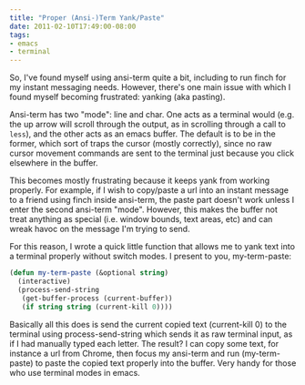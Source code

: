 ```yaml
---
title: "Proper (Ansi-)Term Yank/Paste"
date: 2011-02-10T17:49:00-08:00
tags:
- emacs
- terminal
---
```

So, I've found myself using ansi-term quite a bit, including to run finch for my instant messaging needs. However, there's one main issue with which I found myself becoming frustrated: yanking (aka pasting).
<!--more-->
Ansi-term has two "mode": line and char. One acts as a terminal would (e.g. the up arrow will scroll through the output, as in scrolling through a call to `less`), and the other acts as an emacs buffer. The default is to be in the former, which sort of traps the cursor (mostly correctly), since no raw cursor movement commands are sent to the terminal just because you click elsewhere in the buffer.

This becomes mostly frustrating because it keeps yank from working properly. For example, if I wish to copy/paste a url into an instant message to a friend using finch inside ansi-term, the paste part doesn't work unless I enter the second ansi-term "mode". However, this makes the buffer not treat anything as special (i.e. window bounds, text areas, etc) and can wreak havoc on the message I'm trying to send.

For this reason, I wrote a quick little function that allows me to yank text into a terminal properly without switch modes. I present to you, my-term-paste:

```cl
(defun my-term-paste (&optional string)
  (interactive)
  (process-send-string
   (get-buffer-process (current-buffer))
   (if string string (current-kill 0))))
```

Basically all this does is send the current copied text (current-kill 0) to the terminal using process-send-string which sends it as raw terminal input, as if I had manually typed each letter. The result? I can copy some text, for instance a url from Chrome, then focus my ansi-term and run (my-term-paste) to paste the copied text properly into the buffer. Very handy for those who use terminal modes in emacs.
